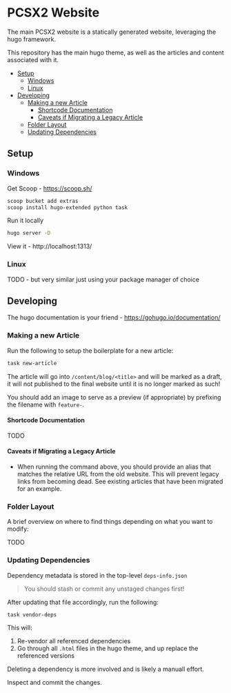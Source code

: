 # PCSX2 Website

The main PCSX2 website is a statically generated website, leveraging the hugo framework.

This repository has the main hugo theme, as well as the articles and content associated with it.

- [Setup](#setup)
  - [Windows](#windows)
  - [Linux](#linux)
- [Developing](#developing)
  - [Making a new Article](#making-a-new-article)
    - [Shortcode Documentation](#shortcode-documentation)
    - [Caveats if Migrating a Legacy Article](#caveats-if-migrating-a-legacy-article)
  - [Folder Layout](#folder-layout)
  - [Updating Dependencies](#updating-dependencies)

## Setup

### Windows

Get Scoop - https://scoop.sh/

```bash
scoop bucket add extras
scoop install hugo-extended python task
```

Run it locally

```bash
hugo server -D
```

View it - http://localhost:1313/

### Linux

TODO - but very similar just using your package manager of choice

## Developing

The hugo documentation is your friend - https://gohugo.io/documentation/

### Making a new Article

Run the following to setup the boilerplate for a new article:

```bash
task new-article
```

The article will go into `/content/blog/<title>` and will be marked as a draft, it will not published to the final website until it is no longer marked as such!

You should add an image to serve as a preview (if appropriate) by prefixing the filename with `feature-`.

#### Shortcode Documentation

TODO

#### Caveats if Migrating a Legacy Article

- When running the command above, you should provide an alias that matches the relative URL from the old website.  This will prevent legacy links from becoming dead.  See existing articles that have been migrated for an example.

### Folder Layout

A brief overview on where to find things depending on what you want to modify:

TODO

### Updating Dependencies

Dependency metadata is stored in the top-level `deps-info.json`

> You should stash or commit any unstaged changes first!

After updating that file accordingly, run the following:

```bash
task vendor-deps
```

This will:
1. Re-vendor all referenced dependencies
2. Go through all `.html` files in the hugo theme, and up replace the referenced versions

Deleting a dependency is more involved and is likely a manuall effort.

Inspect and commit the changes.

